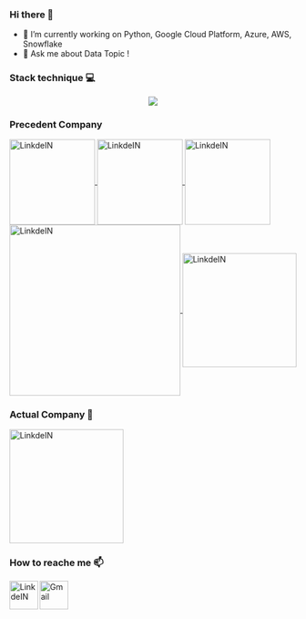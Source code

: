 ### Hi there 👋


- 🔭 I’m currently working on Python, Google Cloud Platform, Azure, AWS, Snowflake
- 💬 Ask me about Data Topic ! 


### Stack technique :computer:



<p align="center">
  <a href="https://go-skill-icons.vercel.app/">
    <img src="https://go-skill-icons.vercel.app/api/icons?i=py,docker,pandas,r,bash,git,gcp,snowflake,github,githubactions,vscode,githubcopilot,bigquery" />
  </a>
</p>


### Precedent Company



<a target="_blank" href="https://www.comrod.com/">
  <img align="center" alt="LinkdeIN" width="150px" src="https://www.comrod.com/wp-content/uploads/new-logo-web.png" />
</a>
<a target="_blank" href="https://www.damart.fr/">
  <img align="center" alt="LinkdeIN" width="150px" src="https://www.damart.fr/media/logo/default/logo-damart.png" />
</a>
<a target="_blank" href="https://www.laposte.fr/">
  <img align="center" alt="LinkdeIN" width="150px" src="https://cdn.worldvectorlogo.com/logos/la-poste-logo.svg" />
</a>
<a target="_blank" href="https://www.capgemini.com/fr-fr/">
  <img align="center" alt="LinkdeIN" width="300px" src="https://cdn.worldvectorlogo.com/logos/capgemini-logo-2017.svg" />
</a>
<a target="_blank" href="https://www.auchan-retail.com/fr/">
  <img align="center" alt="LinkdeIN" width="200px" src="https://cdn.worldvectorlogo.com/logos/auchan-51597.svg" />
</a>



### Actual Company :office:


<a target="_blank" href="https://www.synergy.fr/">
  <img align="center" alt="LinkdeIN" width="200px" src="https://www.synergy.fr/wp-content/uploads/2020/11/logo-synergy-france.jpg" />
</a>


### How to reache me :mailbox:

<a target="_blank" href="https://www.linkedin.com/in/fran%C3%A7ois-lenne-5975b9174/">
  <img align="left" alt="LinkdeIN" width="50px" src="https://cdn.jsdelivr.net/gh/devicons/devicon/icons/linkedin/linkedin-original.svg" />
</a>
<a target="_blank" href="mailto:francois.lenne59@gmail.com">
  <img align="left" alt="Gmail" width="50px" src="https://cdn.jsdelivr.net/npm/simple-icons@v3/icons/gmail.svg" />
</a>
